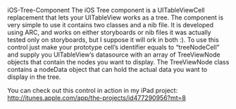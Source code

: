 iOS-Tree-Component
The iOS Tree component is a UITableViewCell replacement that lets your UITableView works as a tree. The component is very simple to use it contains two classes and a nib file. It is developed using ARC, and works on either storyboards or nib files it was actually tested only on storyboards, but I suppose it will ork in both :). To use this control just make your prototype cell’s identifier equals to “treeNodeCell” and supply you UITableView’s datasource with an array of TreeViewNode objects that contain the nodes you want to display. The TreeViewNode class contains a nodeData object that can hold the actual data you want to display in the tree.

You can check out this control in action in my iPad project: http://itunes.apple.com/app/the-projects/id477290956?mt=8
